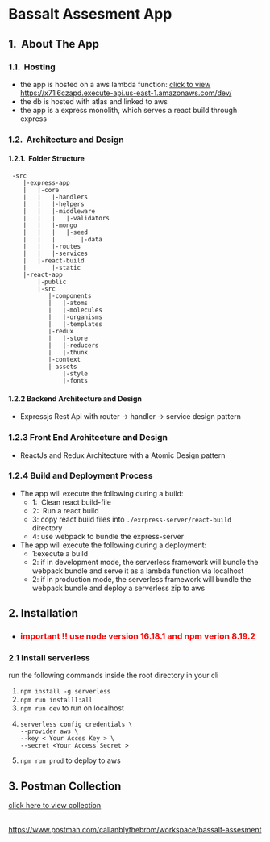 # Bassalt Assesment App

## 1. &nbsp;About The App

### 1.1. &nbsp;Hosting
- the app is hosted on a aws lambda function:  <a href="https://x71l6czapd.execute-api.us-east-1.amazonaws.com/dev/">click to view</a> <br/> https://x71l6czapd.execute-api.us-east-1.amazonaws.com/dev/
- the db is hosted with atlas and linked to aws
- the app is a express monolith, which serves a react build through express 

### 1.2. &nbsp;Architecture and Design

#### 1.2.1. &nbsp;Folder Structure
     -src
        |-express-app
        |   |-core
        |   |   |-handlers
        |   |   |-helpers
        |   |   |-middleware
        |   |   |   |-validators
        |   |   |-mongo
        |   |   |   |-seed
        |   |   |       |-data
        |   |   |-routes
        |   |   |-services
        |   |-react-build
        |       |-static
        |-react-app
            |-public
            |-src
               |-components
               |   |-atoms
               |   |-molecules
               |   |-organisms
               |   |-templates
               |-redux
               |   |-store
               |   |-reducers
               |   |-thunk
               |-context
               |-assets
                   |-style
                   |-fonts

#### 1.2.2 Backend Architecture and Design
- Expressjs Rest Api with router -> handler -> service design pattern

### 1.2.3 Front End Architecture and Design
- ReactJs and Redux Architecture with a Atomic Design pattern 

### 1.2.4 Build and Deployment Process
- The app will execute the following during a build:
  - 1: &nbsp;Clean react build-file
  - 2: &nbsp;Run a react build
  - 3: copy react build files into `./exrpress-server/react-build` directory
  - 4: use webpack to bundle the express-server
- The app will execute the following during a deployment:
  - 1:execute a build
  - 2: if in development mode, the serverless framework will bundle the webpack bundle and serve it as a lambda function via localhost
  - 2: if in production mode, the serverless framework will bundle the webpack bundle and deploy a serverless zip to aws

## 2. Installation

- <h3 style="color:red"> important !! use node version 16.18.1 and npm verion 8.19.2 </h3>
### 2.1 Install serverless

run the following commands inside the root directory in your cli

1. ```npm install -g serverless```
2. ```npm run installl:all```
3. ```npm run dev``` to run on localhost
4. ```
   serverless config credentials \
   --provider aws \
   --key < Your Acces Key > \
   --secret <Your Access Secret >
   ```
5. ```npm run prod``` to deploy to aws

## 3. Postman Collection

<a href="https://www.postman.com/callanblythebrom/workspace/bassalt-assesment"><p style="text-decoration:underline"> click here to view collection</p></a><br/>
    https://www.postman.com/callanblythebrom/workspace/bassalt-assesment